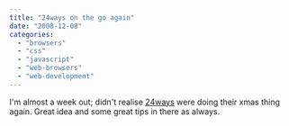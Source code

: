 ```yaml
---
title: "24ways on the go again"
date: "2008-12-08"
categories: 
  - "browsers"
  - "css"
  - "javascript"
  - "web-browsers"
  - "web-development"
---
```


I'm almost a week out; didn't realise [24ways](http://24ways.org/) were doing their xmas thing again. Great idea and some great tips in there as always.

